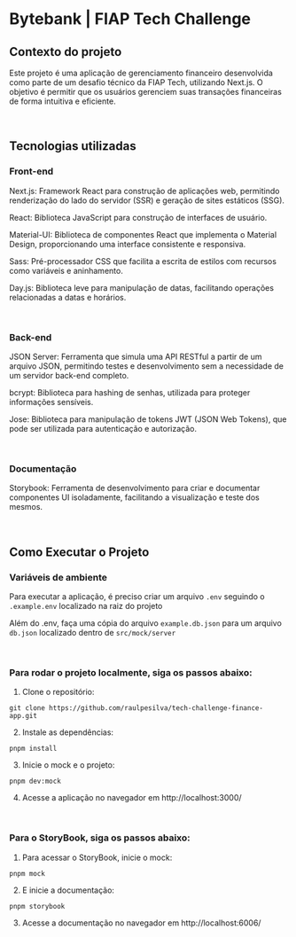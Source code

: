 # Bytebank | FIAP Tech Challenge

## Contexto do projeto

Este projeto é uma aplicação de gerenciamento financeiro desenvolvida como parte de um desafio técnico da FIAP Tech, utilizando Next.js. O objetivo é permitir que os usuários gerenciem suas transações financeiras de forma intuitiva e eficiente.

&nbsp;


## Tecnologias utilizadas

### Front-end
Next.js: Framework React para construção de aplicações web, permitindo renderização do lado do servidor (SSR) e geração de sites estáticos (SSG).

React: Biblioteca JavaScript para construção de interfaces de usuário.

Material-UI: Biblioteca de componentes React que implementa o Material Design, proporcionando uma interface consistente e responsiva.

Sass: Pré-processador CSS que facilita a escrita de estilos com recursos como variáveis e aninhamento.

Day.js: Biblioteca leve para manipulação de datas, facilitando operações relacionadas a datas e horários.

&nbsp;

### Back-end
JSON Server: Ferramenta que simula uma API RESTful a partir de um arquivo JSON, permitindo testes e desenvolvimento sem a necessidade de um servidor back-end completo.

bcrypt: Biblioteca para hashing de senhas, utilizada para proteger informações sensíveis.

Jose: Biblioteca para manipulação de tokens JWT (JSON Web Tokens), que pode ser utilizada para autenticação e autorização.

&nbsp;

### Documentação

Storybook: Ferramenta de desenvolvimento para criar e documentar componentes UI isoladamente, facilitando a visualização e teste dos mesmos.

&nbsp;


## Como Executar o Projeto

### Variáveis de ambiente

Para executar a aplicação, é preciso criar um arquivo `.env` seguindo o `.example.env` localizado na raiz do projeto

Além do .env, faça uma cópia do arquivo `example.db.json` para um arquivo `db.json` localizado dentro de `src/mock/server`

&nbsp;

### Para rodar o projeto localmente, siga os passos abaixo:

1. Clone o repositório:
```shell
git clone https://github.com/raulpesilva/tech-challenge-finance-app.git
```

2. Instale as dependências:
```shell
pnpm install
```

3. Inicie o mock e o projeto:
```shell
pnpm dev:mock
```

4. Acesse a aplicação no navegador em http://localhost:3000/

&nbsp;

### Para o StoryBook, siga os passos abaixo:

1. Para acessar o StoryBook, inicie o mock:
```shell
pnpm mock
```

2. E inicie a documentação:
```shell
pnpm storybook
```

3. Acesse a documentação no navegador em http://localhost:6006/
